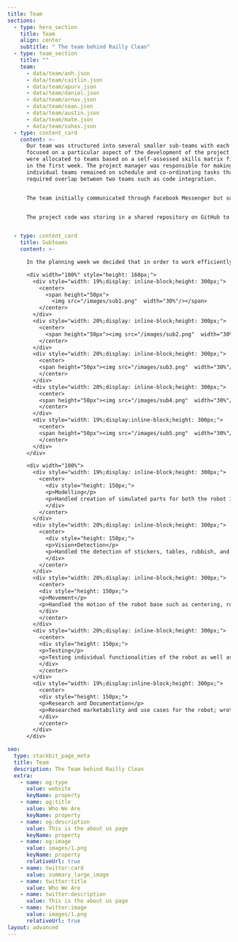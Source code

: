 ```yaml
---
title: Team
sections:
  - type: hero_section
    title: Team
    align: center
    subtitle: " The team behind Railly Clean"
  - type: team_section
    title: ""
    team:
      - data/team/anh.json
      - data/team/caitlin.json
      - data/team/apurv.json
      - data/team/daniel.json
      - data/team/arnav.json
      - data/team/sean.json
      - data/team/austin.json
      - data/team/mate.json
      - data/team/suhas.json
  - type: content_card
    content: >-
      Our team was structured into several smaller sub-teams with each on
      focused on a particular aspect of the development of the project. Members
      were allocated to teams based on a self-assessed skills matrix filled out
      in the first week. The project manager was responsible for making sure
      individual teams remained on schedule and co-ordinating tasks that
      required overlap between two teams such as code integration.


      The team initially communicated through Facebook Messenger but soon moved to Discord to allow independent communication between sub-teams to focus on their area of development, while at the same time allowing collaboration between teams to maximise cohesion and awareness of progress. This flexible approach allowed team members to stay focused on their own tasks or collaborate with another team as necessary. Throughout the development the team had two whole team meetings a week as well as smaller meetings between groups.


      The project code was storing in a shared repository on GitHub to allow the entire team access. Version control was implemeted through Git and GitHub, using GitHub’s project management features to keep track of how the project was progressing. Demo reports were created using Overleaf, enabling instant visual feedback of layout and the ability for the team to add comments and feedback.


  - type: content_card
    title: Subteams
    content: >-

      In the planning week we decided that in order to work efficiently we would split into Subteams with team allocations based on individual skills

      <div width="100%" style="height: 160px;">
        <div style="width: 19%;display: inline-block;height: 300px;">
          <center>
            <span height="50px">
              <img src="/images/sub1.png"  width="30%"/></span>
          </center>
        </div>
        <div style="width: 20%;display: inline-block;height: 300px;">
          <center>
            <span height="50px"><img src="/images/sub2.png"  width="30%"/></span>
          </center>
        </div>
        <div style="width: 20%;display: inline-block;height: 300px;">
          <center>
          <span height="50px"><img src="/images/sub3.png"  width="30%"/></span>
          </center>
        </div>
        <div style="width: 20%;display: inline-block;height: 300px;">
          <center>
          <span height="50px"><img src="/images/sub4.png"  width="30%"/></span>
          </center>
        </div>
        <div style="width: 19%;display:inline-block;height: 300px;">
          <center>
          <span height="50px"><img src="/images/sub5.png"  width="30%"/></span>
          </center>
        </div>
      </div>

      <div width="100%">
        <div style="width: 19%;display: inline-block;height: 300px;">
          <center>
            <div style="height: 150px;">
            <p>Modelling</p>
            <p>Handled creation of simulated parts for both the robot itself and the train environment</p>
            </div>
          </center>
        </div>
        <div style="width: 20%;display: inline-block;height: 300px;">
          <center>
            <div style="height: 150px;">
            <p>Vision+Detection</p>
            <p>Handled the detection of stickers, tables, rubbish, and obstacles, allowing the robot to understand its environment</p>
            </div>
          </center>
        </div>
        <div style="width: 20%;display: inline-block;height: 300px;">
          <center>
          <div style="height: 150px;">
          <p>Movement</p>
          <p>Handled the motion of the robot base such as centering, rotating, moving set distances forward, backward, left and right</p>
          </div>
          </center>
        </div>
        <div style="width: 20%;display: inline-block;height: 300px;">
          <center>
          <div style="height: 150px;">
          <p>Testing</p>
          <p>Testing individual functionalities of the robot as well as full system tests, as well as recording simulations</p>
          </div>
          </center>
        </div>
        <div style="width: 19%;display:inline-block;height: 300px;">
          <center>
          <div style="height: 150px;">
          <p>Research and Documentation</p>
          <p>Researched marketability and use cases for the robot; wrote reports and created demo videos</p>
          </div>
          </center>
        </div>
      </div>

seo:
  type: stackbit_page_meta
  title: Team
  description: The Team behind Railly Clean
  extra:
    - name: og:type
      value: website
      keyName: property
    - name: og:title
      value: Who We Are
      keyName: property
    - name: og:description
      value: This is the about us page
      keyName: property
    - name: og:image
      value: images/1.png
      keyName: property
      relativeUrl: true
    - name: twitter:card
      value: summary_large_image
    - name: twitter:title
      value: Who We Are
    - name: twitter:description
      value: This is the about us page
    - name: twitter:image
      value: images/1.png
      relativeUrl: true
layout: advanced
---
```

